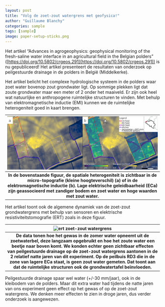 ```yaml
---
layout: post
title: "Volg de zoet-zout watergrens met geofysica!"
author: "Guillaume Blanchy"
categories: sample
tags: [sample]
image: paper-setup-sticks.png
---
```


Het artikel “Advances in agrogeophysics: geophysical monitoring of the fresh-saline water interface in an agricultural field in the Belgian polders” ([https://doi.org/10.5802/crgeos.291](https://doi.org/10.5802/crgeos.291)) is nu gepubliceerd! Het artikel presenteert de resultaten van onderzoek op peilgestuurde drainage in de polders in België (Middelkerke). 

Het artikel belicht het complexe hydrologische systeem in de polders waar zoet water bovenop zout grondwater ligt. Op sommige plekken ligt dat zoute grondwater maar een meter of 2 onder het maaiveld. Er zijn ook heel wat natuurlijke en anthropogene ruimtelijke structuren te vinden. Met behulp van elektromagnetische inductie (EMI) kunnen we de ruimtelijke heterogeniteit goed in kaart brengen. 

|![emi map](./assets/img/paper-setup-emi.png)|
|:--:|
|<b>In de bovenstaande figuur, de spatiale heterogeniteit is zichtbaar in de micro-topografie (kleine hoogteverschil) (a) of in de elektromagnetische inductie (b). Lage elektrische geleidbaarheid (ECa) zijn geassocieerd met zandiger bodem en zoet water en hoge waarden met zout water. </b>|

Het artikel toont ook de algemene dynamiek van de zoet-zout grondwatergrens met behulp van sensoren en elektrische resistiviteitstomografie (ERT) zoals in deze figuur. 


|![ert zoet-zout watergrens](./assets/img/paper-setup-ert.png')|
|:--:|
|<b>De data tonen hoe het gewas in de zomer water opneemt uit de zoetwaterbel, deze langzaam opgebruikt en hoe het zoute water een beetje naar boven komt. We konden echter geen zichtbaar effecten van peilgestuurde drainage op de zoet-zout watergrens aantonen in de 2 relatief natte jaren van dit experiment. Op de peilbuis RD3 die in de zone van lagere ECa staat, is geen zout water gemeten. Dat toont aan dat de ruimtelijke structuren ook de grondwatertafel beïnvloeden.</b>|


Peilgestuurde drainage spaar wel water (+/-30 mm/jaar), ook in de kleibodem van de polders. Maar dit extra water had tijdens de natte jaren van ons experiment geen effect op het gewas of op de zoet-zout watergrens. We denken meer effecten te zien in droge jaren, dus verder onderzoek is aangewezen.


